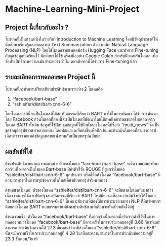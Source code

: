 # Machine-Learning-Mini-Project

## Project นี้เกี่ยวกับอะไร ?
โปรเจคนี้เป็นส่วนหนึ่งในรายวิชา Introduction to Machine Learning โดยมีวัตถุประสงค์ให้นักศึกษาเรียนรู้และทดลองทำ Text Summarization ด้วยเทคนิค Natural Language Processing (NLP) โดยใช้โมเดลจากแพลตฟอร์ม Hugging Face และทำการ Fine-tuning กับชุดข้อมูลที่เตรียมไว้ นักศึกษาได้ใช้เครื่องมืออย่าง Google Colab สำหรับฝึกและรันโมเดล เพื่อวัดประสิทธิภาพความแม่นยำระหว่าง 2 โมเดลหลังจากที่ได้รับการ Fine-tuning แล้ว

## รายละเอียดการทดลองของ Project นี้
โปรเจคนี้จะทำการเปรียบเทียบประสิทธิภาพระหว่าง 2 โมเดลคือ 
1. “facebook/bart-base”
2. “sshleifer/distilbart-cnn-6-6”

โดยโมเดลแรกนี้จะเป็นโมเดลที่ใช้สถาปัตกรรมที่เรียกว่า BART มาใช้ในการพัฒนา ได้รับการพัฒนาโดย Facebook ส่วนโมเดลที่สองนี้จะเป็นโมเดลที่พัฒนาโดยใช้เทคนิคการลดขนาดโมเดลลงจากโมเดล BART ดั้งเดิม
ข้อมูลที่ใช้ฝึก: ชุดข้อมูลที่ใช้ฝึกทั้งสองโมเดลนี้มีชื่อว่า “multi_news” ซึ่งเป็นชุดข้อมูลสรุปข่าวสารหลายแหล่ง โดยพัฒนาและจัดทำขึ้นเพื่อฝึกฝนและประเมินโมเดลที่สามารถสรุปเนื่อหาข่าวจากแหล่งข้อมูลหลายแห่งรวมกันเป็นบทสรุปฉบับย่อ

## ผลลัพธ์ที่ได้
ด้านประสิทธิภาพและความแม่นยำ: ตัวของโมเดล “facebook/bart-base” จะมีความแม่นยำที่มากกว่า เนื่องจากเป็นโมเดล Bart-base มีค่าตัวชี้วัด ROUGE ที่สูงกว่าโมเดล “sshleifer/distilbart-cnn-6-6” ทุกประการ หรือก็คือตัวโมเดล “facebook/bart-base” มีความสามารถในการสรุปข้อความได้ใกล้เคียงกับบทสรุปจริงมากกว่า

ด้านขนาดโมเดล: ตัวของโมเดล “sshleifer/distilbart-cnn-6-6” จะมีขนาดโมเดลที่เบากว่าเนื่องจากการใช้การปรัลปรุงสถาปัตกรรมที่เรียกว่า BART ใหม่มีความเล็กลงกว่าเดิมจึงทำให้โมเดล “sshleifer/distilbart-cnn-6-6” นี้เหมาะกับงานที่ต้องใช้การประมวลผลทาง NLP ที่มีทรัพยากรน้อยกว่าโมเดล BART แบบธรรมดาแต่ยังคงประสิทธิภาพที่เกือบจะทัดเทียมกันได้อยู่

ด้านความเร็ว: ตัวโมเดล “facebook/bart-base” ที่มากกว่าเนื่องจากเมื่อวัดจากตัวชี้วัดในการทดลอง พบว่าโมเดล “facebook/bart-base” มีความเร็วในการประมวลผลอยู่ที่ 3.66 วินาทีและสามารถประเมินข้อความได้ 27.3 ขั้นตอน/วินาทีส่วนโมเดล “sshleifer/distilbart-cnn-6-6” นั้นจะมีความเร็วในการประมวลผลอยู่ที่ 4.28 วินาทีและความสามารถในการประเมินข้อความอยู่ที่ 23.3 ขั้นตอน/วินาที
